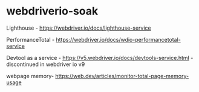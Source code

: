 # webdriverio-soak
Lighthouse - https://webdriver.io/docs/lighthouse-service

PerformanceTotal - https://webdriver.io/docs/wdio-performancetotal-service

Devtool as a service - https://v5.webdriver.io/docs/devtools-service.html - discontinued in webdriver io v9

webpage memory- https://web.dev/articles/monitor-total-page-memory-usage